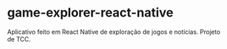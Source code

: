# game-explorer-react-native
Aplicativo feito em React Native de exploração de jogos e notícias. Projeto de TCC.
